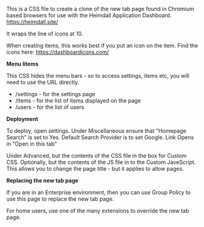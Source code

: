 This is a CSS file to create a clone of the new tab page found in Chromium based browsers for use with the Heimdall Application Dashboard. https://heimdall.site/

It wraps the line of icons at 10. 

When creating items, this works best if you put an icon on the item. Find the icons here: https://dashboardicons.com/

<b>Menu Iitems</b>

This CSS hides the menu bars - so to access settings, items etc, you will need to use the URL directly. 

<ul>
<li>/settings - for the settings page</li>
<li>/items - for the list of items displayed on the page</li>
<li>/users - for the list of users</li>
</ul>

<b>Deployment</b>

To deploy, open settings. 
Under Miscellaneous ensure that "Homepage Search" is set to Yes.
Default Search Provider is to set Google.
Link Opens in "Open in this tab"

Under Advanced, but the contents of the CSS file in the box for Custom CSS.
Optionally, but the contents of the JS file in to the Custom JaveScript. This allows you to change the page title - but it applies to allow pages. 

<b>Replacing the new tab page</b>

If you are in an Enterprise environment, then you can use Group Policy to use this page to replace the new tab page.

For home users, use one of the many extensions to override the new tab page. 
